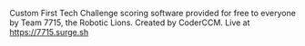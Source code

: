 Custom First Tech Challenge scoring software provided for free to everyone by Team 7715, the Robotic Lions. Created by CoderCCM. Live at https://7715.surge.sh
